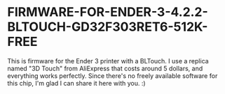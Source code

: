 # FIRMWARE-FOR-ENDER-3-4.2.2-BLTOUCH-GD32F303RET6-512K-FREE
This is firmware for the Ender 3 printer with a BLTouch. I use a replica named "3D Touch" from AliExpress that costs around 5 dollars, and everything works perfectly. Since there's no freely available software for this chip, I'm glad I can share it here with you. :)
